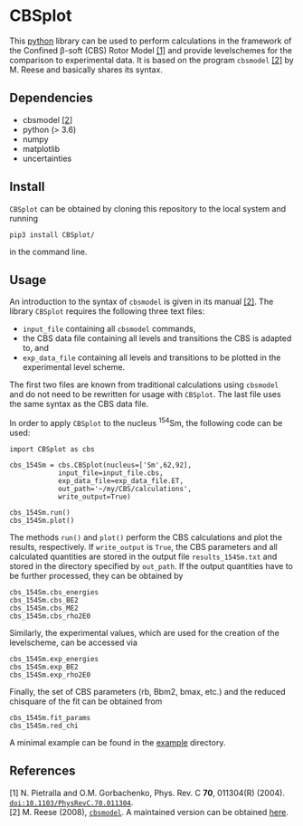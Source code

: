 # CBSplot

This [python](https://www.python.org/) library can be used to perform calculations 
in the framework of the Confined β-soft (CBS) Rotor Model [[1]](#Pie04a)
and provide levelschemes for the comparison to experimental data.
It is based on the program `cbsmodel` [[2]](#Ree16a) by M. Reese and
basically shares its syntax.

## Dependencies

* cbsmodel [[2]](#Ree16a)
* python (> 3.6)
* numpy
* matplotlib
* uncertainties

## Install

`CBSplot` can be obtained by cloning this repository to the local system and running

```
pip3 install CBSplot/
```

in the command line.

## Usage

An introduction to the syntax of `cbsmodel` is given in its manual [[2]](#Ree16a).
The library `CBSplot` requires the following three text files:

* `input_file` containing all `cbsmodel` commands,
* the CBS data file containing all levels and transitions the CBS is adapted to, and
* `exp_data_file` containing all levels and transitions to be plotted in the experimental level scheme.

The first two files are known from traditional calculations using `cbsmodel` 
and do not need to be rewritten for usage with `CBSplot`.
The last file uses the same syntax as the CBS data file.

In order to apply `CBSplot` to the nucleus <sup>154</sup>Sm, the following code can be used:

```
import CBSplot as cbs

cbs_154Sm = cbs.CBSplot(nucleus=['Sm',62,92],
			input_file=input_file.cbs,
			exp_data_file=exp_data_file.ET,
			out_path='~/my/CBS/calculations',
			write_output=True)
						
cbs_154Sm.run()
cbs_154Sm.plot()
```

The methods `run()` and `plot()` perform the CBS calculations and plot the results, respectively.
If `write_output` is `True`, the CBS parameters and all calculated quantities are stored in 
the output file `results_154Sm.txt` and stored in the directory specified by `out_path`.
If the output quantities have to be further processed, they can be obtained by

```
cbs_154Sm.cbs_energies
cbs_154Sm.cbs_BE2
cbs_154Sm.cbs_ME2
cbs_154Sm.cbs_rho2E0
```

Similarly, the experimental values, which are used for the creation of the levelscheme,
can be accessed via

```
cbs_154Sm.exp_energies
cbs_154Sm.exp_BE2
cbs_154Sm.exp_rho2E0
```

Finally, the set of CBS parameters (rb, Bbm2, bmax, etc.) 
and the reduced chisquare of the fit can be obtained from

```
cbs_154Sm.fit_params
cbs_154Sm.red_chi
```

A minimal example can be found in the [example](example) directory.

## References

<a name='Pie04a'>[1]</a> N. Pietralla and O.M. Gorbachenko, Phys. Rev. C **70**, 011304(R) (2004). [`doi:10.1103/PhysRevC.70.011304`](https://doi.org/10.1103/PhysRevC.70.011304).  
<a name='Ree16a'>[2]</a> M. Reese (2008), [`cbsmodel`](https://sourceforge.net/projects/cbsmodel/).
A maintained version can be obtained [here](https://github.com/op3/cbsmodel).  
